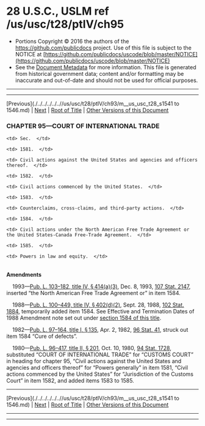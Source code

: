---
---

# 28 U.S.C., USLM ref /us/usc/t28/ptIV/ch95

* Portions Copyright © 2016 the authors of the https://github.com/publicdocs project.
  Use of this file is subject to the NOTICE at [https://github.com/publicdocs/uscode/blob/master/NOTICE](https://github.com/publicdocs/uscode/blob/master/NOTICE)
* See the [Document Metadata](././../../../../..//README.md) for more information.
  This file is generated from historical government data; content and/or formatting may be inaccurate and out-of-date and should not be used for official purposes.

----------
----------

[Previous](./../../../../..//us/usc/t28/ptIV/ch93/m__us_usc_t28_s1541 to 1546.md) | [Next](./../../../../..//us/usc/t28/ptIV/ch95/m__us_usc_t28_s1581.md) | [Root of Title](./../../../../../) | [Other Versions of this Document](https://publicdocs.github.io/go/links?ns=uslm&ref=%2Fus%2Fusc%2Ft28%2FptIV%2Fch95)

### CHAPTER 95—COURT OF INTERNATIONAL TRADE

<table>

  <tr>

    <td> Sec.  </td>

  </tr>

  <tr>

    <td> 1581.  </td>

    <td> Civil actions against the United States and agencies and officers thereof.  </td>

  </tr>

  <tr>

    <td> 1582.  </td>

    <td> Civil actions commenced by the United States.  </td>

  </tr>

  <tr>

    <td> 1583.  </td>

    <td> Counterclaims, cross-claims, and third-party actions.  </td>

  </tr>

  <tr>

    <td> 1584.  </td>

    <td> Civil actions under the North American Free Trade Agreement or the United States-Canada Free-Trade Agreement.  </td>

  </tr>

  <tr>

    <td> 1585.  </td>

    <td> Powers in law and equity.  </td>

  </tr>

</table>

 __Amendments__ 

    1993—[Pub. L. 103–182, title IV, § 414(a)(3)][/us/pl/103/182/s414/a/3], Dec. 8, 1993, [107 Stat. 2147][/us/stat/107/2147], inserted “the North American Free Trade Agreement or” in item 1584.

    1988—[Pub. L. 100–449, title IV, § 402(d)(2)][/us/pl/100/449/s402/d/2], Sept. 28, 1988, [102 Stat. 1884][/us/stat/102/1884], temporarily added item 1584. See Effective and Termination Dates of 1988 Amendment note set out under [section 1584 of this title][/us/usc/t28/s1584].

    1982—[Pub. L. 97–164, title I, § 135][/us/pl/97/164/s135], Apr. 2, 1982, [96 Stat. 41][/us/stat/96/41], struck out item 1584 “Cure of defects”.

    1980—[Pub. L. 96–417, title II, § 201][/us/pl/96/417/s201], Oct. 10, 1980, [94 Stat. 1728][/us/stat/94/1728], substituted “COURT OF INTERNATIONAL TRADE” for “CUSTOMS COURT” in heading for chapter 95, “Civil actions against the United States and agencies and officers thereof” for “Powers generally” in item 1581, “Civil actions commenced by the United States” for “Jurisdiction of the Customs Court” in item 1582, and added items 1583 to 1585.

----------

[Previous](./../../../../..//us/usc/t28/ptIV/ch93/m__us_usc_t28_s1541 to 1546.md) | [Next](./../../../../..//us/usc/t28/ptIV/ch95/m__us_usc_t28_s1581.md) | [Root of Title](./../../../../../) | [Other Versions of this Document](https://publicdocs.github.io/go/links?ns=uslm&ref=%2Fus%2Fusc%2Ft28%2FptIV%2Fch95)

----------
----------

[/us/pl/103/182/s414/a/3]: https://publicdocs.github.io/go/links?ns=uslm&ref=%2Fus%2Fpl%2F103%2F182%2Fs414%2Fa%2F3
[/us/stat/107/2147]: https://publicdocs.github.io/go/links?ns=uslm&ref=%2Fus%2Fstat%2F107%2F2147
[/us/pl/100/449/s402/d/2]: https://publicdocs.github.io/go/links?ns=uslm&ref=%2Fus%2Fpl%2F100%2F449%2Fs402%2Fd%2F2
[/us/stat/102/1884]: https://publicdocs.github.io/go/links?ns=uslm&ref=%2Fus%2Fstat%2F102%2F1884
[/us/usc/t28/s1584]: https://publicdocs.github.io/go/links?ns=uslm&ref=%2Fus%2Fusc%2Ft28%2Fs1584
[/us/pl/97/164/s135]: https://publicdocs.github.io/go/links?ns=uslm&ref=%2Fus%2Fpl%2F97%2F164%2Fs135
[/us/stat/96/41]: https://publicdocs.github.io/go/links?ns=uslm&ref=%2Fus%2Fstat%2F96%2F41
[/us/pl/96/417/s201]: https://publicdocs.github.io/go/links?ns=uslm&ref=%2Fus%2Fpl%2F96%2F417%2Fs201
[/us/stat/94/1728]: https://publicdocs.github.io/go/links?ns=uslm&ref=%2Fus%2Fstat%2F94%2F1728


